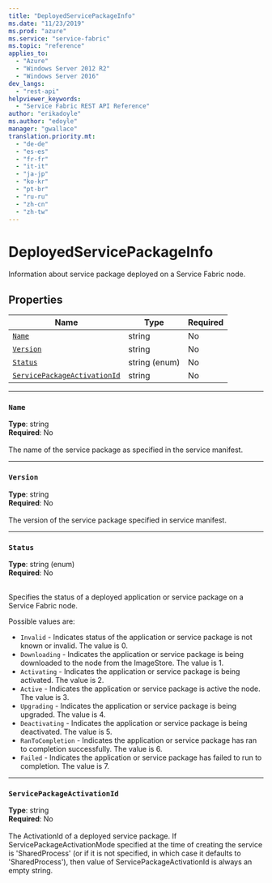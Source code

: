 ```yaml
---
title: "DeployedServicePackageInfo"
ms.date: "11/23/2019"
ms.prod: "azure"
ms.service: "service-fabric"
ms.topic: "reference"
applies_to: 
  - "Azure"
  - "Windows Server 2012 R2"
  - "Windows Server 2016"
dev_langs: 
  - "rest-api"
helpviewer_keywords: 
  - "Service Fabric REST API Reference"
author: "erikadoyle"
ms.author: "edoyle"
manager: "gwallace"
translation.priority.mt: 
  - "de-de"
  - "es-es"
  - "fr-fr"
  - "it-it"
  - "ja-jp"
  - "ko-kr"
  - "pt-br"
  - "ru-ru"
  - "zh-cn"
  - "zh-tw"
---
```

# DeployedServicePackageInfo

Information about service package deployed on a Service Fabric node.

## Properties
| Name | Type | Required |
| --- | --- | --- |
| [`Name`](#name) | string | No |
| [`Version`](#version) | string | No |
| [`Status`](#status) | string (enum) | No |
| [`ServicePackageActivationId`](#servicepackageactivationid) | string | No |

____
### `Name`
__Type__: string <br/>
__Required__: No<br/>
<br/>
The name of the service package as specified in the service manifest.

____
### `Version`
__Type__: string <br/>
__Required__: No<br/>
<br/>
The version of the service package specified in service manifest.

____
### `Status`
__Type__: string (enum) <br/>
__Required__: No<br/>
<br/>


Specifies the status of a deployed application or service package on a Service Fabric node.


Possible values are: 

  - `Invalid` - Indicates status of the application or service package is not known or invalid. The value is 0.
  - `Downloading` - Indicates the application or service package is being downloaded to the node from the ImageStore. The value is 1.
  - `Activating` - Indicates the application or service package is being activated. The value is 2.
  - `Active` - Indicates the application or service package is active the node. The value is 3.
  - `Upgrading` - Indicates the application or service package is being upgraded. The value is 4.
  - `Deactivating` - Indicates the application or service package is being deactivated. The value is 5.
  - `RanToCompletion` - Indicates the application or service package has ran to completion successfully. The value is 6.
  - `Failed` - Indicates the application or service package has failed to run to completion. The value is 7.



____
### `ServicePackageActivationId`
__Type__: string <br/>
__Required__: No<br/>
<br/>
The ActivationId of a deployed service package. If ServicePackageActivationMode specified at the time of creating the service
is 'SharedProcess' (or if it is not specified, in which case it defaults to 'SharedProcess'), then value of ServicePackageActivationId
is always an empty string.

